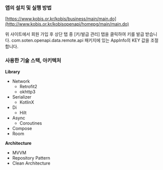 ### 앱의 설치 및 실행 방법

[https://www.kobis.or.kr/kobis/business/main/main.do](http://www.kobis.or.kr/kobisopenapi/homepg/main/main.do)

위 사이트에서 회원 가입 후 상단 탭 중 [키/발급 관리] 탭을 클릭하여 키를 발급 받습니다.
com.soten.openapi.data.remote.api 패키지에 있는
AppInfo의 KEY 값을 조절합니다.

### 사용한 기술 스택, 아키텍처

**Library**
- Network
  - Retrofit2
  - okhttp3
- Serializer
  - KotlinX
- Di
    - Hilt
- Async
    - Coroutines
- Compose
- Room

**Architecture**
- MVVM
- Repository Pattern
- Clean Architecture